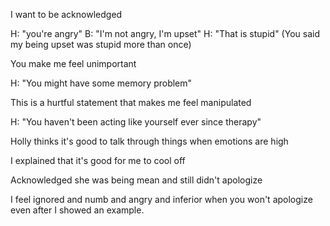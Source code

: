 I want to be acknowledged 

H: "you're angry"
B: "I'm not angry, I'm upset"
H: "That is stupid"
(You said my being upset was stupid more than once)

You make me feel unimportant

H: "You might have some memory problem"

This is a hurtful statement that makes me feel manipulated

H: "You haven't been acting like yourself ever since therapy"

Holly thinks it's good to talk through things when emotions are high

I explained that it's good for me to cool off

Acknowledged she was being mean and still didn't apologize 

I feel ignored and numb and angry and inferior when you won't apologize even after I showed an example.